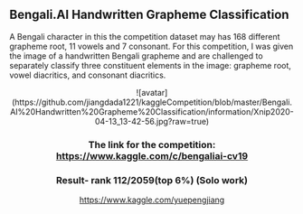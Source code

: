 ## Bengali.AI Handwritten Grapheme Classification
A Bengali character in this the competition dataset may has 168 different grapheme root, 11 vowels and 7 consonant.
For this competition, I was given the image of a handwritten Bengali grapheme and are challenged to separately classify three constituent elements in the image: grapheme root, vowel diacritics, and consonant diacritics.
<center>![avatar](https://github.com/jiangdada1221/kaggleCompetition/blob/master/Bengali.AI%20Handwritten%20Grapheme%20Classification/information/Xnip2020-04-13_13-42-56.jpg?raw=true)<center>

### The link for the competition: https://www.kaggle.com/c/bengaliai-cv19

### Result- rank 112/2059(top 6%) (Solo work)
https://www.kaggle.com/yuepengjiang

